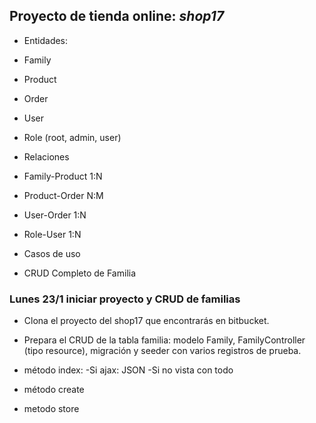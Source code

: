 ## Proyecto de tienda online: _shop17_
- Entidades:
 - Family
 -  Product
 -  Order
 - User
 -  Role (root, admin, user)
- Relaciones
 - Family-Product 1:N
 - Product-Order N:M
 - User-Order 1:N
 - Role-User 1:N

- Casos de uso
 - CRUD Completo de Familia 

### Lunes 23/1 iniciar proyecto y CRUD de familias
- Clona el proyecto del shop17 que encontrarás en bitbucket.
- Prepara el CRUD de la tabla familia: modelo Family, FamilyController (tipo resource), migración y seeder con varios registros de prueba.
- método index:
    -Si ajax: JSON
    -Si no vista con todo
    
- método create

- metodo store